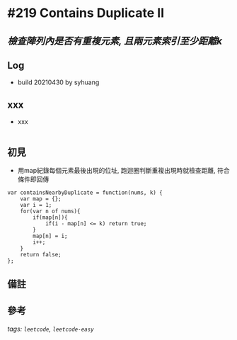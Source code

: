 # \#219 Contains Duplicate II
## *檢查陣列內是否有重複元素, 且兩元素索引至少距離k*
## Log
 - build 20210430 by syhuang

## xxx
 - xxx
```javascript=
```
## 初見
 - 用map紀錄每個元素最後出現的位址, 跑迴圈判斷重複出現時就檢查距離, 符合條件即回傳
```javascript=
var containsNearbyDuplicate = function(nums, k) {
    var map = {};
    var i = 1;
    for(var n of nums){
        if(map[n]){
            if(i - map[n] <= k) return true;
        }
        map[n] = i;
        i++;
    }
    return false;
};
```
## 備註
## 參考
###### tags: `leetcode`, `leetcode-easy`